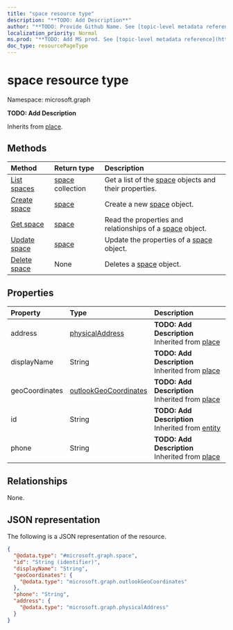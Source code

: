 ```yaml
---
title: "space resource type"
description: "**TODO: Add Description**"
author: "**TODO: Provide Github Name. See [topic-level metadata reference](https://msgo.azurewebsites.net/add/document/guidelines/metadata.html#topic-level-metadata)**"
localization_priority: Normal
ms.prod: "**TODO: Add MS prod. See [topic-level metadata reference](https://msgo.azurewebsites.net/add/document/guidelines/metadata.html#topic-level-metadata)**"
doc_type: resourcePageType
---
```


# space resource type

Namespace: microsoft.graph

**TODO: Add Description**


Inherits from [place](../resources/place.md).

## Methods
|Method|Return type|Description|
|:---|:---|:---|
|[List spaces](../api/space-list.md)|[space](../resources/space.md) collection|Get a list of the [space](../resources/space.md) objects and their properties.|
|[Create space](../api/space-create.md)|[space](../resources/space.md)|Create a new [space](../resources/space.md) object.|
|[Get space](../api/space-get.md)|[space](../resources/space.md)|Read the properties and relationships of a [space](../resources/space.md) object.|
|[Update space](../api/space-update.md)|[space](../resources/space.md)|Update the properties of a [space](../resources/space.md) object.|
|[Delete space](../api/space-delete.md)|None|Deletes a [space](../resources/space.md) object.|

## Properties
|Property|Type|Description|
|:---|:---|:---|
|address|[physicalAddress](../resources/physicaladdress.md)|**TODO: Add Description** Inherited from [place](../resources/place.md)|
|displayName|String|**TODO: Add Description** Inherited from [place](../resources/place.md)|
|geoCoordinates|[outlookGeoCoordinates](../resources/outlookgeocoordinates.md)|**TODO: Add Description** Inherited from [place](../resources/place.md)|
|id|String|**TODO: Add Description** Inherited from [entity](../resources/entity.md)|
|phone|String|**TODO: Add Description** Inherited from [place](../resources/place.md)|

## Relationships
None.

## JSON representation
The following is a JSON representation of the resource.
<!-- {
  "blockType": "resource",
  "keyProperty": "id",
  "@odata.type": "microsoft.graph.space",
  "baseType": "microsoft.graph.place",
  "openType": false
}
-->
``` json
{
  "@odata.type": "#microsoft.graph.space",
  "id": "String (identifier)",
  "displayName": "String",
  "geoCoordinates": {
    "@odata.type": "microsoft.graph.outlookGeoCoordinates"
  },
  "phone": "String",
  "address": {
    "@odata.type": "microsoft.graph.physicalAddress"
  }
}
```

